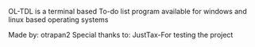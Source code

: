 OL-TDL is a terminal based To-do list program available for windows and linux based operating systems

Made by:
otrapan2
Special thanks to:
JustTax-For testing the project

